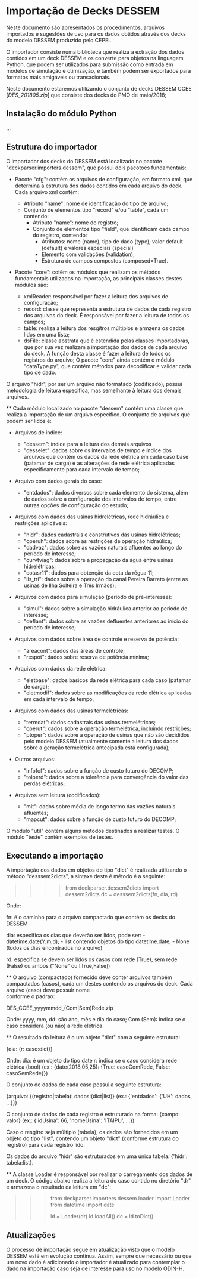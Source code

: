 # Importação de Decks DESSEM

Neste documento são apresentados os procedimentos, arquivos importados
e sugestões de uso para os dados obtidos através dos decks do modelo
DESSEM produzido pelo CEPEL.

O importador consiste numa biblioteca que realiza a extração dos dados
contidos em um deck DESSEM e os converte para objetos na linguagem
Python, que podem ser utilizados para submissão como entrada em
modelos de simulação e otimização, e também podem ser exportados para
formatos mais amigáveis ou transacionais.

Neste documento estaremos utilizando o conjunto de decks DESSEM CCEE
[*DES_201805.zip*] que consiste dos decks do PMO de maio/2018;

## Instalação do módulo Python

...

## Estrutura do importador

O importador dos decks do DESSEM está localizado no pactote "deckparser.importers.dessem", 
que possui dois pacotoes fundamentais:

- Pacote "cfg": contém os arquivos de configuração, em formato xml, que determina 
a estrutura dos dados contidos em cada arquivo do deck. Cada arquivo xml contém:

	- Atributo "name": nome de identificação do tipo de arquivo;
	- Conjunto de elementos tipo "record" e/ou "table", cada um contendo:
		- Atributo "name": nome do registro;
		- Conjunto de elementos tipo "field", que identificam cada campo do registro, 
			contendo:
			- Atributos: nome (name), tipo de dado (type), valor default (default) e 
				valores especiais (special)
			- Elemento com validações (validation), 
			- Estrutura de campos compostos (composed=True).

- Pacote "core": cotém os módulos que realizam os métodos fundamentais utilizados 
na importação, as principais classes destes módulos são:

	- xmlReader: responsável por fazer a leitura dos arquivos de configuração;
	- record: classe que representa a estrutura de dados de cada registro dos arquivos do deck.
		É responsável por fazer a leitura de todos os campos;
	- table: realiza a leitura dos resgitros múltiplos e armzena os dados lidos em uma lista;
	- dsFile: classe abstrata que é estendida pelas classes importadoras, que por sua vez 
		realizam a importação dos dados de cada arquivo do deck. A função desta classe é fazer a 
		leitura de todos os registros do arquivo;
		O pacote "core" ainda contém o módulo "dataType.py", que contém métodos para decodificar
		e validar cada tipo de dado.

O arquivo "hidr", por ser um arquivo não formatado (codificado), possui metodologia de 
leitura especifica, mas semelhante à leitura dos demais arquivos.

** Cada módulo localizado no pacote "dessem" contém uma classe que realiza a importação 
de um arquivo específico. O conjunto de arquivos que podem ser lidos é:

- Arquivos de indice:
	- "dessem": índice para a leitura dos demais arquivos
	- "desselet": dados sobre os intervalos de tempo e índice dos arquivos que contém os dados
		da rede elétrica em cada caso base (patamar de carga) e as alterações de rede elétrica 
		aplicadas especificamente para cada intervalo de tempo;

- Arquivo com dados gerais do caso:
	- "entdados": dados diversos sobre cada elemento do sistema, além de dados sobre a 
		configuração dos intervalos de tempo, entre outras opções de configuração do estudo;

- Arquivos com dados das usinas hidrelétricas, rede hidráulica e restrições aplicáveis:
	- "hidr":  dados cadastrais e construtivos das usinas hidrelétricas;
	- "operuh": dados sobre as restrições de operação hidraúlica;
	- "dadvaz": dados sobre as vazões naturais afluentes ao longo do período de interesse;
	- "curvtviag": dados sobre a propagação da água entre usinas hidrelétricas;
	- "cotasr11": dados para obtenção da cota da régua 11;
	- "ils_tri": dados sobre a operação do canal Pereira Barreto 
		(entre as usinas de Ilha Solteira e Três Irmãos);
		
- Arquivos com dados para simulação (período de pré-interesse):
	- "simul": dados sobre a simulação hidráulica anterior ao período de interesse;
	- "deflant": dados sobre as vazões defluentes anteriores ao início do período de interesse;

- Arquivos com dados sobre área de controle e reserva de potência:
	- "areacont": dados das áreas de controle;
	- "respot": dados sobre reserva de potência mínima;

- Arquivos com dados da rede elétrica:
	- "eletbase": dados básicos da rede elétrica para cada caso (patamar de carga);
	- "eletmodif": dados sobre as modificações da rede elétrica aplicadas em cada 
		intervalo de tempo;

- Arquivos com dados das usinas termelétricas:
	- "termdat": dados cadastrais das usinas termelétricas;
	- "operut": dados sobre a operação termelétrica, incluindo restrições;
	- "ptoper": dados sobre a operação de usinas que não são decididos pelo modelo DESSEM
		(atualmente somente a leitura dos dados sobre a geração termelétrica antecipada 
		está configurada);

- Outros arquivos:
	- "infofcf": dados sobre a função de custo futuro do DECOMP;
	- "tolperd": dados sobre a tolerência para convergência do valor das perdas elétricas;

- Arquivos sem leitura (codificados):
	- "mlt": dados sobre média de longo termo das vazões naturais afluentes;
	- "mapcut": dados sobre a função de custo futuro do DECOMP;

O módulo "util" contém alguns métodos destinados a realizar testes.
O módulo "teste" contém exemplos de testes. 

## Executando a importação

A importação dos dados em objetos do tipo "dict" é realizada utilizando o método 
"desssem2dicts", a sintaxe deste é método é a seguinte:

>>>> from deckparser.dessem2dicts import dessem2dicts
>>>> dc = desssem2dicts(fn, dia, rd)

Onde:

fn: é o caminho para o arquivo compactado que contém os decks do DESSEM

dia: especifica os dias que deverão ser lidos, pode ser:
	- datetime.date(Y,m,d);
	- list contendo objetos do tipo datetime.date;
	- None (todos os dias encontrados no arquivo)

rd: especifica se devem ser lidos os casos com rede (True), sem rede (False) 
ou ambos ("None" ou [True,False])

** O arquivo (compactado) fornecido deve conter arquivos também compactados (casos), 
cada um destes contendo os arquivos do deck. Cada arquivo (caso) deve possuir nome  
conforme o padrao:

DES_CCEE_yyyymmdd_(Com|Sem)Rede.zip

Onde:
yyyy, mm, dd: são ano, mês e dia do caso;
Com (Sem): indica se o caso considera (ou não) a rede elétrica.

** O resultado da leitura é o um objeto "dict" com a seguinte estrutura:

{dia: {r: caso:dict}}

Onde:
dia: é um objeto do tipo date
r: indica se o caso considera rede elétrica (bool)
(ex.: {date(2018,05,25): {True: casoComRede, False: casoSemRede}})

O conjunto de dados de cada caso possui a seguinte estrutura:

{arquivo: {(registro|tabela): dados:(dict|list)}
(ex.: {'entdados': {'UH': dados, ...}})

O conjunto de dados de cada registro é estruturado na forma: {campo: valor}
(ex.: {'idUsina': 66, 'nomeUsina': 'ITAIPU', ...})

Caso o resgitro seja múltiplo (tabela), os dados são fornecidos em um objeto do tipo "list", 
contendo um objeto "dict" (conforme estrutura do registro) para cada registro lido.

Os dados do arquivo "hidr" são estruturados em uma única tabela: {'hidr': tabela:list}.

** A classe Loader é responsável por realizar o carregamento dos dados de um deck. 
O código abaixo realiza a leitura do caso contido no diretório "dr" e armazena 
o resultado da leitura em "dc":

>>> from deckparser.importers.dessem.loader import Loader
>>> from datetime import date
>>> 
>>> ld = Loader(dr)
>>> ld.loadAll()
>>> dc = ld.toDict()

## Atualizações

O processo de importação segue em atualização visto que o modelo
DESSEM está em evolução contínua. Assim, sempre que necessário ou que um
novo dado é adicionado o importador é atualizado para contemplar o
dado na importação caso seja de interesse para uso no modelo ODIN-H.
